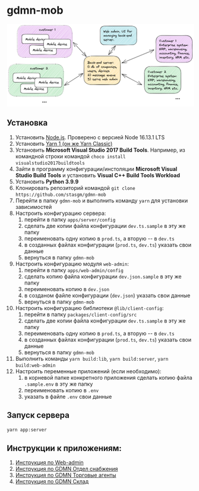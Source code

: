 # gdmn-mob

![Схема платформы](docs\gdmn-mobile\img\platform_scheme_small.png "Схема платформы")

## Установка

1. Установить [Node.js](https://nodejs.org/en/download/). Проверено с версией Node 16.13.1 LTS
2. Установить [Yarn 1 (он же Yarn Classic)](https://classic.yarnpkg.com/lang/en/)
3. Установить **Microsoft Visual Studio 2017 Build Tools**. Например, из командной строки командой `choco install visualstudio2017buildtools`
4. Зайти в программу конфигурации/инстоляции **Microsoft Visual Studio Build Tools** и установить **Visual C++ Build Tools Workload**
5. Установить **Python 3.9.9**
6. Клонировать репозиторий командой `git clone https://github.com/stasgm/gdmn-mob`
7. Перейти в папку `gdmn-mob` и выполнить команду `yarn` для установки зависимостей
8. Настроить конфигурацию сервера:
   1. перейти в папку `apps/server/config`
   2. сделать две копии файла конфигурации `dev.ts.sample` в эту же папку
   3. переименовать одну копию в `prod.ts`, а вторую -- в `dev.ts`
   4. в созданных файлах конфигурации (`prod.ts`, `dev.ts`) указать cвои данные
   5. вернуться в папку `gdmn-mob`
9. Настроить конфигурацию модуля `web-admin`:
    1. перейти в папку `apps/web-admin/config`
    2. сделать копию файла конфигурации `dev.json.sample` в эту же папку
    3. переименовать копию в `dev.json`
    4. в созданом файле конфигурации (`dev.json`) указать cвои данные
    5. вернуться  в папку `gdmn-mob`
10. Настроить конфигурацию библиотеки `@lib/client-config`:
    1. перейти в папку `packages/client-config/src`
    2. сделать две копии файла конфигурации `dev.ts.sample` в эту же папку
    3. переименовать одну копию в `prod.ts`, а вторую -- в `dev.ts`
    4. в созданных файлах конфигурации (`prod.ts`, `dev.ts`) указать cвои данные
    5. вернуться в папку `gdmn-mob`
11. Выполнить команды `yarn build:lib`, `yarn build:server`, `yarn build:web-admin`
12. Настроить переменные приложений (если необходимо):
    1. в корневой папке конкретного приложения сделать копию файла `.sample.env` в эту же папку
    2. переименовать копию в `.env`
    3. указать в файле `.env` свои данные
<!-- 9. Настроить конфигурацию модуля `app-trade-agents`:
   1. сделать две копии файла конфигурации (`apps/app-trade-agents/src/config/dev.ts.sample`) в эту же папку
   2. переименовать одну копию в `prod.ts`, а вторую -- в `dev.ts`
   3. в созданных файлах конфигурации (`prod.ts`, `dev.ts`) указать cвои данные
10. Настроить конфигурацию модуля `back-trade-agents`:
    1. сделать две копии файла конфигурации (`apps/back-trade-agents/src/config/environments/dev.ts.sample`) в эту же папку
    2. переименовать одну копию в `prod.ts`, а вторую -- в `dev.ts`
    3. в созданных файлах конфигурации (`prod.ts`, `dev.ts`) указать cвои данные -->
## Запуск сервера

   ```bash
   yarn app:server
   ```
## Инструкции к приложениям:

1. [Инструкция по Web-admin](https://github.com/stasgm/gdmn-mob/blob/dev/docs/web-admin/docs/README.md)
2. [Инструкция по GDMN Отдел снабжения](https://github.com/stasgm/gdmn-mob/blob/dev/docs/gdmn-appl-request/docs/README.md)
3. [Инструкция по GDMN Торговые агенты](https://github.com/stasgm/gdmn-mob/blob/dev/docs/gdmn-app-trade-agents/docs/README.md)
4. [Инструкция по GDMN Склад](https://github.com/stasgm/gdmn-mob/blob/dev/docs/gdmn-gd-movement/docs/README.md)
